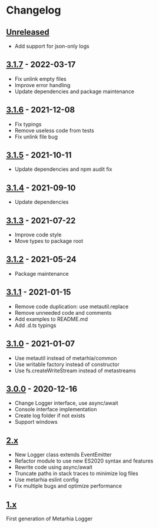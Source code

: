 # Changelog

## [Unreleased][unreleased]

- Add support for json-only logs

## [3.1.7][] - 2022-03-17

- Fix unlink empty files
- Improve error handling
- Update dependencies and package maintenance

## [3.1.6][] - 2021-12-08

- Fix typings
- Remove useless code from tests
- Fix unlink file bug

## [3.1.5][] - 2021-10-11

- Update dependencies and npm audit fix

## [3.1.4][] - 2021-09-10

- Update dependencies

## [3.1.3][] - 2021-07-22

- Improve code style
- Move types to package root

## [3.1.2][] - 2021-05-24

- Package maintenance

## [3.1.1][] - 2021-01-15

- Remove code duplication: use metautil.replace
- Remove unneeded code and comments
- Add examples to README.md
- Add .d.ts typings

## [3.1.0][] - 2021-01-07

- Use metautil instead of metarhia/common
- Use writable factory instead of constructor
- Use fs.createWriteStream instead of metastreams

## [3.0.0][] - 2020-12-16

- Change Logger interface, use async/await
- Console interface implementation
- Create log folder if not exists
- Support windows

## [2.x][]

- New Logger class extends EventEmitter
- Refactor module to use new ES2020 syntax and features
- Rewrite code using async/await
- Truncate paths in stack traces to minimize log files
- Use metarhia eslint config
- Fix multiple bugs and optimize performance

## [1.x][]

First generation of Metarhia Logger

[unreleased]: https://github.com/metarhia/metalog/compare/v3.1.7...HEAD
[3.1.7]: https://github.com/metarhia/metalog/compare/v3.1.6...v3.1.7
[3.1.6]: https://github.com/metarhia/metalog/compare/v3.1.5...v3.1.6
[3.1.5]: https://github.com/metarhia/metalog/compare/v3.1.4...v3.1.5
[3.1.4]: https://github.com/metarhia/metalog/compare/v3.1.3...v3.1.4
[3.1.3]: https://github.com/metarhia/metalog/compare/v3.1.2...v3.1.3
[3.1.2]: https://github.com/metarhia/metalog/compare/v3.1.1...v3.1.2
[3.1.1]: https://github.com/metarhia/metalog/compare/v3.1.0...v3.1.1
[3.1.0]: https://github.com/metarhia/metalog/compare/v3.0.0...v3.1.0
[3.0.0]: https://github.com/metarhia/metalog/compare/v2.x...v3.0.0
[2.x]: https://github.com/metarhia/metalog/compare/v1.x...v2.x
[1.x]: https://github.com/metarhia/metalog/tree/v1.x
